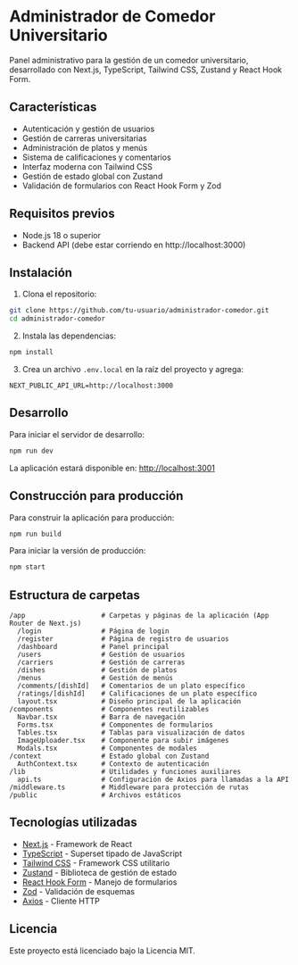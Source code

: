 # Administrador de Comedor Universitario

Panel administrativo para la gestión de un comedor universitario, desarrollado con Next.js, TypeScript, Tailwind CSS, Zustand y React Hook Form.

## Características

- Autenticación y gestión de usuarios
- Gestión de carreras universitarias
- Administración de platos y menús
- Sistema de calificaciones y comentarios
- Interfaz moderna con Tailwind CSS
- Gestión de estado global con Zustand
- Validación de formularios con React Hook Form y Zod

## Requisitos previos

- Node.js 18 o superior
- Backend API (debe estar corriendo en http://localhost:3000)

## Instalación

1. Clona el repositorio:

```bash
git clone https://github.com/tu-usuario/administrador-comedor.git
cd administrador-comedor
```

2. Instala las dependencias:

```bash
npm install
```

3. Crea un archivo `.env.local` en la raíz del proyecto y agrega:

```
NEXT_PUBLIC_API_URL=http://localhost:3000
```

## Desarrollo

Para iniciar el servidor de desarrollo:

```bash
npm run dev
```

La aplicación estará disponible en: [http://localhost:3001](http://localhost:3001)

## Construcción para producción

Para construir la aplicación para producción:

```bash
npm run build
```

Para iniciar la versión de producción:

```bash
npm start
```

## Estructura de carpetas

```
/app                   # Carpetas y páginas de la aplicación (App Router de Next.js)
  /login               # Página de login
  /register            # Página de registro de usuarios
  /dashboard           # Panel principal
  /users               # Gestión de usuarios
  /carriers            # Gestión de carreras
  /dishes              # Gestión de platos
  /menus               # Gestión de menús
  /comments/[dishId]   # Comentarios de un plato específico
  /ratings/[dishId]    # Calificaciones de un plato específico
  layout.tsx           # Diseño principal de la aplicación
/components            # Componentes reutilizables
  Navbar.tsx           # Barra de navegación
  Forms.tsx            # Componentes de formularios
  Tables.tsx           # Tablas para visualización de datos
  ImageUploader.tsx    # Componente para subir imágenes
  Modals.tsx           # Componentes de modales
/context               # Estado global con Zustand
  AuthContext.tsx      # Contexto de autenticación
/lib                   # Utilidades y funciones auxiliares
  api.ts               # Configuración de Axios para llamadas a la API
/middleware.ts         # Middleware para protección de rutas
/public                # Archivos estáticos
```

## Tecnologías utilizadas

- [Next.js](https://nextjs.org/) - Framework de React
- [TypeScript](https://www.typescriptlang.org/) - Superset tipado de JavaScript
- [Tailwind CSS](https://tailwindcss.com/) - Framework CSS utilitario
- [Zustand](https://github.com/pmndrs/zustand) - Biblioteca de gestión de estado
- [React Hook Form](https://react-hook-form.com/) - Manejo de formularios
- [Zod](https://github.com/colinhacks/zod) - Validación de esquemas
- [Axios](https://axios-http.com/) - Cliente HTTP

## Licencia

Este proyecto está licenciado bajo la Licencia MIT.
